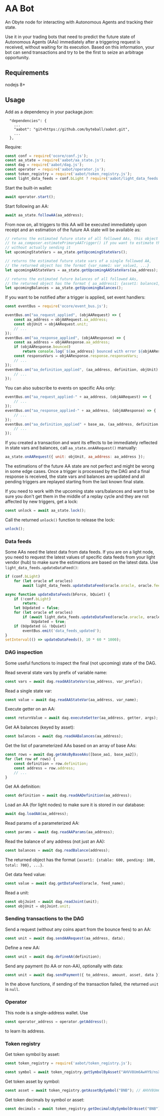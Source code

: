 # AA Bot

An Obyte node for interacting with Autonomous Agents and tracking their state.

Use it in your trading bots that need to predict the future state of Autonomous Agents (AAs) immediately after a triggering request is received, without waiting for its execution. Based on this information, your bot can send transactions and try to be the first to seize an arbitrage opportunity. 

## Requirements
nodejs 8+

## Usage
Add as a dependency in your package.json:
```
  "dependencies": {
	...
	"aabot": "git+https://github.com/byteball/aabot.git",
	...
  },
```

Require:
```js
const conf = require('ocore/conf.js');
const aa_state = require('aabot/aa_state.js');
const dag = require('aabot/dag.js');
const operator = require('aabot/operator.js');
const token_registry = require('aabot/token_registry.js');
const light_data_feeds = conf.bLight ? require('aabot/light_data_feeds.js') : null;

```
Start the built-in wallet:
```js
await operator.start();
```

Start following an AA:
```js
await aa_state.followAA(aa_address);
```
From now on, all triggers to this AA will be executed immediately upon receipt and an estimation of the future AA state will be available as:
```js
// returns the estimated future state of all followed AAs, this object can be used in calls 
// to aa_composer.estimatePrimaryAATrigger() if you want to estimate the effects of a trigger 
// without actually sending it
let upcomingStateVars = aa_state.getUpcomingStateVars();

// returns the estimated future state vars of a single followed AA, 
// the returned object has the format {var_name1: var_value1, ...}
let upcomingAAStateVars = aa_state.getUpcomingAAStateVars(aa_address);

// returns the estimated future balances of all followed AAs, 
// the returned object has the format { aa_address1: {asset1: balance1, ...}, ... }
let upcomingBalances = aa_state.getUpcomingBalances();

```
If you want to be notified after a trigger is applied, set event handlers:
```js
const eventBus = require('ocore/event_bus.js');

eventBus.on("aa_request_applied", (objAARequest) => {
	const aa_address = objAARequest.aa_address;
	const objUnit = objAARequest.unit;
	// ...
});
eventBus.on("aa_response_applied", (objAAResponse) => {
	const aa_address = objAAResponse.aa_address;
	if (objAAResponse.bounced)
		return console.log(`${aa_address} bounced with error ${objAAResponse.response.error}`);
	const responseVars = objAAResponse.response.responseVars;
	// ...
});
eventBus.on("aa_definition_applied", (aa_address, definition, objUnit) => {
	// ...
});
```
You can also subscribe to events on specific AAs only:
```js
eventBus.on("aa_request_applied-" + aa_address, (objAARequest) => {
	// ...
});
eventBus.on("aa_response_applied-" + aa_address, (objAAResponse) => {
	// ...
});
eventBus.on("aa_definition_applied" + base_aa, (aa_address, definition, objUnit) => {
	// ...
});
```

If you created a transaction and want its effects to be immediately reflected in state vars and balances, call `aa_state.onAARequest()` manually:
```js
aa_state.onAARequest({ unit: objUnit, aa_address: aa_address });
```

The estimations of the future AA state are not perfect and might be wrong in some edge cases. Once a trigger is processed by the DAG and a final response is received, the state vars and balances are updated and all pending triggers are replayed starting from the last known final state.

If you need to work with the upcoming state vars/balances and want to be sure you don't get them in the middle of a replay cycle and they are not affected by new triggers, get a lock:
```js
const unlock = await aa_state.lock();
```
Call the returned `unlock()` function to release the lock:
```js
unlock();
```

### Data feeds
Some AAs need the latest data from data feeds. If you are on a light node, you need to request the latest values of specific data feeds from your light vendor (hub) to make sure the estimations are based on the latest data. Use `light_data_feeds.updateDataFeed()`:
```js
if (conf.bLight)
	for (let oracle of oracles)
		await light_data_feeds.updateDataFeed(oracle.oracle, oracle.feed_name);

async function updateDataFeeds(bForce, bQuiet) {
	if (!conf.bLight)
		return;
	let bUpdated = false;
	for (let oracle of oracles)
		if (await light_data_feeds.updateDataFeed(oracle.oracle, oracle.feed_name, bForce))
			bUpdated = true;
	if (bUpdated && !bQuiet)
		eventBus.emit('data_feeds_updated');
}
setInterval(() => updateDataFeeds(), 10 * 60 * 1000);
```

### DAG inspection
Some useful functions to inspect the final (not upcoming) state of the DAG.

Read several state vars by prefix of variable name:
```js
const vars = await dag.readAAStateVars(aa_address, var_prefix);
```
Read a single state var:
```js
const value = await dag.readAAStateVar(aa_address, var_name);
```
Execute getter on an AA:
```js
const returnValue = await dag.executeGetter(aa_address, getter, args);
```
Get AA balances (keyed by asset):
```js
const balances = await dag.readAABalances(aa_address);
```
Get the list of parameterized AAs based on an array of base AAs:
```js
const rows = await dag.getAAsByBaseAAs([base_aa1, base_aa2]);
for (let row of rows) {
	const definition = row.definition;
	const address = row.address;
	// ...
}
```
Get AA definition:
```js
const definition = await dag.readAADefinition(aa_address);
```
Load an AA (for light nodes) to make sure it is stored in our database:
```js
await dag.loadAA(aa_address);
```
Read params of a parameterized AA:
```js
const params = await dag.readAAParams(aa_address);
```
Read the balance of any address (not just an AA):
```js
const balances = await dag.readBalance(address);
```
The returned object has the format `{asset1: {stable: 600, pending: 100, total: 700}, ...}`.

Get data feed value:
```js
const value = await dag.getDataFeed(oracle, feed_name);
```
Read a unit:
```js
const objJoint = await dag.readJoint(unit);
const objUnit = objJoint.unit;
```

### Sending transactions to the DAG
Send a request (without any coins apart from the bounce fees) to an AA:
```js
const unit = await dag.sendAARequest(aa_address, data);
```
Define a new AA:
```js
const unit = await dag.defineAA(definition);
```
Send any payment (to AA or non-AA), optionally with data:
```js
const unit = await dag.sendPayment({ to_address, amount, asset, data });
```
In the above functions, if sending of the transaction failed, the returned `unit` is `null`.

### Operator
This node is a single-address wallet. Use
```js
const operator_address = operator.getAddress();
```
to learn its address.


### Token registry
Get token symbol by asset:
```js
const token_registry = require('aabot/token_registry.js');

const symbol = await token_registry.getSymbolByAsset("AHVV8Um6AwHY9/nsX/YMZkWSBptWdn4g9aYVhNLcUWs="); // BNB
```
Get token asset by symbol:
```js
const asset = await token_registry.getAssetBySymbol("BNB"); // AHVV8Um6AwHY9/nsX/YMZkWSBptWdn4g9aYVhNLcUWs=
```
Get token decimals by symbol or asset:
```js
const decimals = await token_registry.getDecimalsBySymbolOrAsset("BNB"); // 4
```